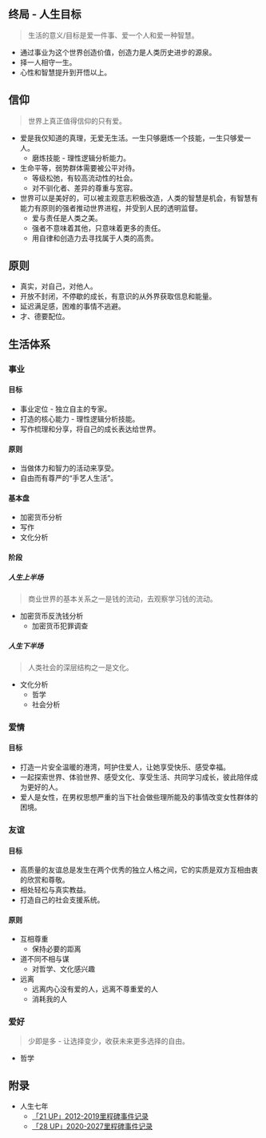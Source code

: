 ## 终局 - 人生目标
> 生活的意义/目标是爱一件事、爱一个人和爱一种智慧。

- 通过事业为这个世界创造价值，创造力是人类历史进步的源泉。
- 择一人相守一生。
- 心性和智慧提升到开悟以上。

## 信仰
> 世界上真正值得信仰的只有爱。

- 爱是我仅知道的真理，无爱无生活。一生只够磨炼一个技能，一生只够爱一人。
  - 磨炼技能 - 理性逻辑分析能力。
- 生命平等，弱势群体需要被公平对待。
  - 等级松弛，有较高流动性的社会。
  - 对不驯化者、差异的尊重与宽容。
- 世界可以是美好的，可以被主观意志积极改造，人类的智慧是机会，有智慧有能力有原则的强者推动世界进程，并受到人民的透明监督。
  - 爱与责任是人类之美。
  - 强者不意味着其他，只意味着更多的责任。
  - 用自律和创造力去寻找属于人类的高贵。

## 原则
- 真实，对自己，对他人。
- 开放不封闭，不停歇的成长，有意识的从外界获取信息和能量。
- 延迟满足感，困难的事情不逃避。
- 才、德要配位。

## 生活体系

### 事业

#### 目标
- 事业定位 - 独立自主的专家。
- 打造的核心能力 - 理性逻辑分析技能。
- 写作梳理和分享，将自己的成长表达给世界。

#### 原则
- 当做体力和智力的活动来享受。
- 自由而有尊严的“手艺人生活”。

#### 基本盘
- 加密货币分析
- 写作
- 文化分析

#### 阶段

##### 人生上半场
> 商业世界的基本关系之一是钱的流动，去观察学习钱的流动。

- 加密货币反洗钱分析
  - 加密货币犯罪调查

##### 人生下半场
> 人类社会的深层结构之一是文化。

- 文化分析
  - 哲学
  - 社会分析

### 爱情

#### 目标
- 打造一片安全温暖的港湾，呵护住爱人，让她享受快乐、感受幸福。
- 一起探索世界、体验世界、感受文化、享受生活、共同学习成长，彼此陪伴成为更好的人。
- 爱人是女性，在男权思想严重的当下社会做些理所能及的事情改变女性群体的困境。

### 友谊

#### 目标
- 高质量的友谊总是发生在两个优秀的独立人格之间，它的实质是双方互相由衷的欣赏和尊敬。
- 相处轻松与真实教益。
- 打造自己的社会支援系统。

#### 原则
- 互相尊重
  - 保持必要的距离
- 道不同不相与谋
  - 对哲学、文化感兴趣
- 远离
  - 远离内心没有爱的人，远离不尊重爱的人
  - 消耗我的人

### 爱好
> 少即是多 - 让选择变少，收获未来更多选择的自由。

- 哲学

## 附录
- 人生七年
  - [「21 UP」2012-2019里程碑事件记录](appendix/life-in-seven-years/21_up.md)
  - [「28 UP」2020-2027里程碑事件记录](appendix/life-in-seven-years/28_up.md)